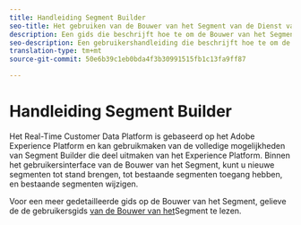 ```yaml
---
title: Handleiding Segment Builder
seo-title: Het gebruiken van de Bouwer van het Segment van de Dienst van de Segmentatie in het Platform van Gegevens van de Klant in real time
description: Een gids die beschrijft hoe te om de Bouwer van het Segment te gebruiken.
seo-description: Een gebruikershandleiding die beschrijft hoe te om de Bouwer van het Segment van de Dienst van de Segmentatie op het Platform van de Gegevens van de Klant in real time te gebruiken.
translation-type: tm+mt
source-git-commit: 50e6b39c1eb0bda4f3b30991515fb1c13fa9ff87

---
```



# Handleiding Segment Builder

Het Real-Time Customer Data Platform is gebaseerd op het Adobe Experience Platform en kan gebruikmaken van de volledige mogelijkheden van Segment Builder die deel uitmaken van het Experience Platform. Binnen het gebruikersinterface van de Bouwer van het Segment, kunt u nieuwe segmenten tot stand brengen, tot bestaande segmenten toegang hebben, en bestaande segmenten wijzigen.

Voor een meer gedetailleerde gids op de Bouwer van het Segment, gelieve de de gebruikersgids [van de Bouwer van het](../../segmentation/ui/overview.md)Segment te lezen.
